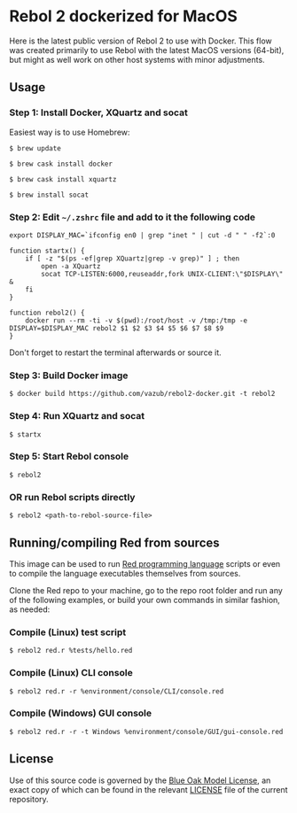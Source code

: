 # Rebol 2 dockerized for MacOS #

Here is the latest public version of Rebol 2 to use with Docker. This flow was created primarily to use Rebol with the latest MacOS versions (64-bit), but might as well work on other host systems with minor adjustments.

## Usage ##

### Step 1: Install Docker, XQuartz and socat ###
Easiest way is to use Homebrew:

`$ brew update`

`$ brew cask install docker`

`$ brew cask install xquartz`

`$ brew install socat`

### Step 2: Edit `~/.zshrc` file and add to it the following code ###

```
export DISPLAY_MAC=`ifconfig en0 | grep "inet " | cut -d " " -f2`:0

function startx() {
	if [ -z "$(ps -ef|grep XQuartz|grep -v grep)" ] ; then
	    open -a XQuartz
        socat TCP-LISTEN:6000,reuseaddr,fork UNIX-CLIENT:\"$DISPLAY\" &
	fi
}

function rebol2() {
	docker run --rm -ti -v $(pwd):/root/host -v /tmp:/tmp -e DISPLAY=$DISPLAY_MAC rebol2 $1 $2 $3 $4 $5 $6 $7 $8 $9
}
```
Don't forget to restart the terminal afterwards or source it.

### Step 3: Build Docker image ###

`$ docker build https://github.com/vazub/rebol2-docker.git -t rebol2`

### Step 4: Run XQuartz and socat ###
`$ startx`

### Step 5: Start Rebol console ###
`$ rebol2`

### OR run Rebol scripts directly ###

`$ rebol2 <path-to-rebol-source-file>`

## Running/compiling Red from sources ##
This image can be used to run [Red programming language](https://github.com/red/red) scripts or even to compile the language executables themselves from sources.

Clone the Red repo to your machine, go to the repo root folder and run any of the following examples, or build your own commands in similar fashion, as needed: 

### Compile (Linux) test script ###
`$ rebol2 red.r %tests/hello.red`

### Compile (Linux) CLI console ###
`$ rebol2 red.r -r %environment/console/CLI/console.red`

### Compile (Windows) GUI console ###
`$ rebol2 red.r -r -t Windows %environment/console/GUI/gui-console.red`

## License ##
Use of this source code is governed by the [Blue Oak Model License](https://blueoakcouncil.org/license/1.0.0), an exact copy of which can be found in the relevant [LICENSE](./LICENSE) file of the current repository.
